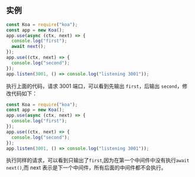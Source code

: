 ## 实例

```js
const Koa = require("koa");
const app = new Koa();
app.use(async (ctx, next) => {
  console.log("first");
  await next();
});
app.use((ctx, next) => {
  console.log("second");
});
app.listen(3001, () => console.log("listening 3001"));
```

执行上面的代码，请求 3001 端口，可以看到先输出 `first`，后输出 `second`，修改代码如下：

```js
const Koa = require("koa");
const app = new Koa();
app.use(async (ctx, next) => {
  console.log("first");
});
app.use((ctx, next) => {
  console.log("second");
});
app.listen(3001, () => console.log("listening 3001"));
```

执行同样的请求，可以看到只输出了`first`,因为在第一个中间件中没有执行`await next()`,而 next 表示是下一个中间件，所有后面的中间件都不会执行。
